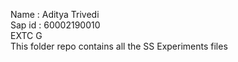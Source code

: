Name : Aditya Trivedi                                                                                                                                                               
Sap id : 60002190010                                                                                                                                                               
EXTC G                                                                                                                                                                             
This folder repo contains all the SS Experiments files
